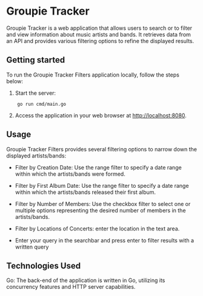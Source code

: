 # Groupie Tracker 

Groupie Tracker is a web application that allows users to search or to filter and view information about music artists and bands. It retrieves data from an API and provides various filtering options to refine the displayed results.

## Getting started

To run the Groupie Tracker Filters application locally, follow the steps below:

1. Start the server:

```command
    go run cmd/main.go
```

2. Access the application in your web browser at <http://localhost:8080>.

## Usage

Groupie Tracker Filters provides several filtering options to narrow down the displayed artists/bands:

- Filter by Creation Date: Use the range filter to specify a date range within which the artists/bands were formed.

- Filter by First Album Date: Use the range filter to specify a date range within which the artists/bands released their first album.

- Filter by Number of Members: Use the checkbox filter to select one or multiple options representing the desired number of members in the artists/bands.

- Filter by Locations of Concerts: enter the location in the text area.

- Enter your query in the searchbar and press enter to filter results with a written query

## Technologies Used

Go: The back-end of the application is written in Go, utilizing its concurrency features and HTTP server capabilities.
